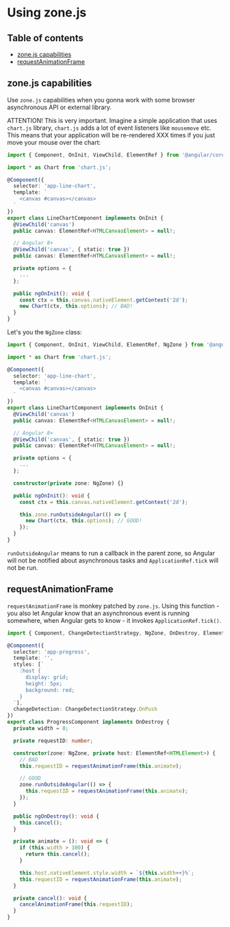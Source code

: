# Using zone.js

## Table of contents

* [zone.js capabilities](#zonejs-capabilities)
* [requestAnimationFrame](#requestanimationframe)

## zone.js capabilities

Use `zone.js` capabilities when you gonna work with some browser asynchronous API or external library.

ATTENTION! This is very important. Imagine a simple application that uses `chart.js` library, `chart.js` adds a lot of event listeners like `mousemove` etc. This means that your application will be re-rendered XXX times if you just move your mouse over the chart:

```typescript
import { Component, OnInit, ViewChild, ElementRef } from '@angular/core';

import * as Chart from 'chart.js';

@Component({
  selector: 'app-line-chart',
  template: `
    <canvas #canvas></canvas>
  `
})
export class LineChartComponent implements OnInit {
  @ViewChild('canvas')
  public canvas: ElementRef<HTMLCanvasElement> = null!;

  // Angular 8+
  @ViewChild('canvas', { static: true })
  public canvas: ElementRef<HTMLCanvasElement> = null!;

  private options = {
    ...
  };

  public ngOnInit(): void {
    const ctx = this.canvas.nativeElement.getContext('2d');
    new Chart(ctx, this.options); // BAD!
  }
}
```

Let's you the `NgZone` class:

```typescript
import { Component, OnInit, ViewChild, ElementRef, NgZone } from '@angular/core';

import * as Chart from 'chart.js';

@Component({
  selector: 'app-line-chart',
  template: `
    <canvas #canvas></canvas>
  `
})
export class LineChartComponent implements OnInit {
  @ViewChild('canvas')
  public canvas: ElementRef<HTMLCanvasElement> = null!;

  // Angular 8+
  @ViewChild('canvas', { static: true })
  public canvas: ElementRef<HTMLCanvasElement> = null!;

  private options = {
    ...
  };

  constructor(private zone: NgZone) {}

  public ngOnInit(): void {
    const ctx = this.canvas.nativeElement.getContext('2d');

    this.zone.runOutsideAngular(() => {
      new Chart(ctx, this.options); // GOOD!
    });
  }
}
```

`runOutsideAngular` means to run a callback in the parent zone, so Angular will not be notified about asynchronous tasks and `ApplicationRef.tick` will not be run.

## requestAnimationFrame

`requestAnimationFrame` is monkey patched by `zone.js`. Using this function - you also let Angular know that an asynchronous event is running somewhere, when Angular gets to know - it invokes `ApplicationRef.tick()`.

```typescript
import { Component, ChangeDetectionStrategy, NgZone, OnDestroy, ElementRef } from '@angular/core';

@Component({
  selector: 'app-progress',
  template: '',
  styles: [`
    :host {
      display: grid;
      height: 5px;
      background: red;
    }
  `],
  changeDetection: ChangeDetectionStrategy.OnPush
})
export class ProgressComponent implements OnDestroy {
  private width = 0;

  private requestID: number;

  constructor(zone: NgZone, private host: ElementRef<HTMLElement>) {
    // BAD
    this.requestID = requestAnimationFrame(this.animate);

    // GOOD
    zone.runOutsideAngular(() => {
      this.requestID = requestAnimationFrame(this.animate);      
    });
  }

  public ngOnDestroy(): void {
    this.cancel();
  }

  private animate = (): void => {
    if (this.width > 100) {
      return this.cancel();
    }

    this.host.nativeElement.style.width = `${this.width++}%`;
    this.requestID = requestAnimationFrame(this.animate);
  }

  private cancel(): void {
    cancelAnimationFrame(this.requestID);
  }
}
```
